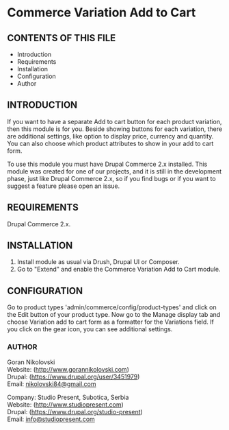 # Commerce Variation Add to Cart

## CONTENTS OF THIS FILE

  * Introduction
  * Requirements
  * Installation
  * Configuration
  * Author

## INTRODUCTION

If you want to have a separate Add to cart button for each product variation,
then this module is for you. Beside showing buttons for each variation, there
are additional settings, like option to display price, currency and quantity. 
You can also choose which product attributes to show in your add to cart form.

To use this module you must have Drupal Commerce 2.x installed. This module was
created for one of our projects, and it is still in the development phase, just
like Drupal Commerce 2.x, so if you find bugs or if you want to suggest a
feature please open an issue.

## REQUIREMENTS

Drupal Commerce 2.x.

## INSTALLATION

1. Install module as usual via Drush, Drupal UI or Composer.
2. Go to "Extend" and enable the Commerce Variation Add to Cart module.

## CONFIGURATION

Go to product types 'admin/commerce/config/product-types' and click on the Edit
button of your product type. Now go to the Manage display tab and choose 
Variation add to cart form as a formatter for the Variations field. If you click 
on the gear icon, you can see additional settings.

### AUTHOR

Goran Nikolovski  
Website: (http://www.gorannikolovski.com)  
Drupal: (https://www.drupal.org/user/3451979)  
Email: nikolovski84@gmail.com  

Company: Studio Present, Subotica, Serbia  
Website: (http://www.studiopresent.com)  
Drupal: (https://www.drupal.org/studio-present)  
Email: info@studiopresent.com  
